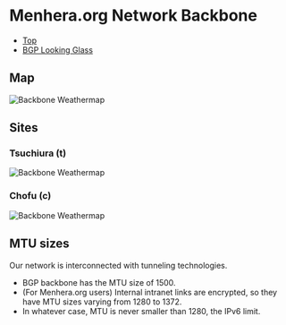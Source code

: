 # Menhera.org Network Backbone

* [Top](/)
* [BGP Looking Glass](https://looking-glass.nc.menhera.org/)

## Map

![Backbone Weathermap](https://librenms.menhera.org/pub/weathermap/backbone.svg)

## Sites

### Tsuchiura (t)

![Backbone Weathermap](https://librenms.menhera.org/pub/weathermap/tsuchiura.svg)

### Chofu (c)

![Backbone Weathermap](https://librenms.menhera.org/pub/weathermap/chofu.svg)

## MTU sizes
Our network is interconnected with tunneling technologies.

* BGP backbone has the MTU size of 1500.
* (For Menhera.org users) Internal intranet links are encrypted, so they have MTU sizes varying from 1280 to 1372.
* In whatever case, MTU is never smaller than 1280, the IPv6 limit.
